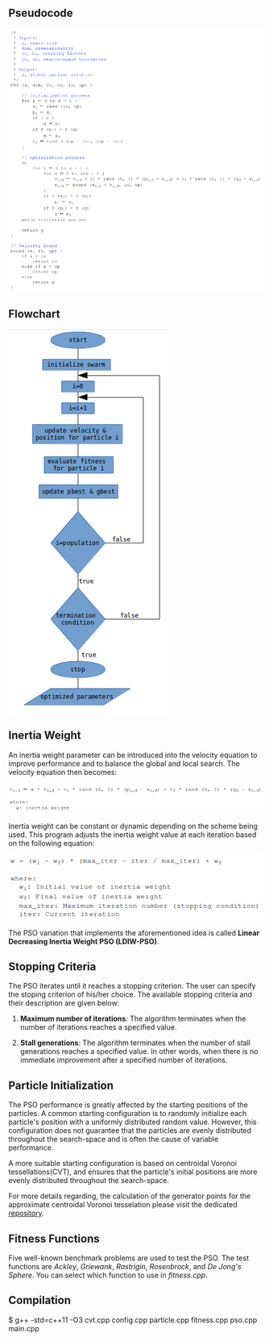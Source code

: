 ## Pseudocode

![pseudocode pseudocode](material/pseudocode.png)

## Flowchart

![flowchart flowchart](material/flowchart.png)

## Inertia Weight

An inertia weight parameter can be introduced into the velocity equation to
improve performance and to balance the global and local search. The velocity 
equation then becomes:

![velocity velocity](material/velocity.png)

Inertia weight can be constant or dynamic depending on the scheme being used. 
This program adjusts the inertia weight value at each iteration based on the 
following equation:

![inertia inertia](material/inertia.png)

The PSO variation that implements the aforementioned idea is called **Linear 
Decreasing Inertia Weight PSO (LDIW-PSO)**.

## Stopping Criteria

The PSO iterates until it reaches a stopping criterion. The user can specify the 
stoping criterion of his/her choice. The available stopping criteria and their 
description are given below: 

1. **Maximum number of iterations**: The algorithm terminates when the number of 
iterations reaches a specified value.

2. **Stall generations**: The algorithm terminates when the number of stall 
generations reaches a specified value. In other words, when there is no 
immediate improvement after a specified number of iterations.

## Particle Initialization

The PSO performance is greatly affected by the starting positions of the 
particles. A common starting configuration is to randomly initialize each 
particle's position with a uniformly distributed random value. However, this 
configuration does not guarantee that the particles are evenly distributed 
throughout the search-space and is often the cause of variable performance. 

A more suitable starting configuration is based on centroidal Voronoi 
tessellations(CVT), and ensures that the particle's initial positions are more
evenly distributed throughout the search-space. 

For more details regarding, the calculation of the generator points for the 
approximate centroidal Voronoi tesselation please visit the dedicated 
[repository](https://github.com/PictureElement/Approximate-CVT).

## Fitness Functions

Five well-known benchmark problems are used to test the PSO. The test functions 
are *Ackley*, *Griewank*, *Rastrigin*, *Rosenbrock*, and *De Jong's Sphere*. You 
can select which function to use in *fitness.cpp*. 

## Compilation

$ g++ -std=c++11 -O3 cvt.cpp config.cpp particle.cpp fitness.cpp pso.cpp main.cpp